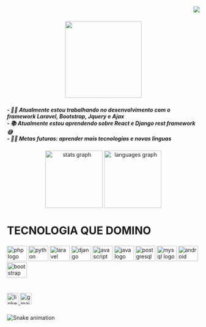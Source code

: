 <div align="right">
  <img src="https://visitor-badge.laobi.icu/badge?page_id=joaomarcosns.joaomarcosns&left_color=silver&right_color=black"  />
</div>

###

<div align="center">
  <img height="200" src="https://camo.githubusercontent.com/a6d7c93c7858383fc7aa1b088c42ea991c31446829a5a60552d1b04b92246ad8/68747470733a2f2f692e696d6775722e636f6d2f345331433064372e706e67"  />
</div>

###

<h5 align="left">- 👨‍💻 Atualmente estou trabalhando no desenvolvimento com o framework Laravel, Bootstrap,  Jquery e Ajax<br>- 📚 Atualmente estou aprendendo sobre React e Django rest framework😅<br>- 💪🏼 Metas futuras: aprender mais tecnologias e novas linguas</h5>

###

<div align="center">
  <img src="https://github-readme-stats.vercel.app/api?hide_title=false&hide_rank=false&show_icons=true&include_all_commits=true&count_private=true&disable_animations=false&theme=dracula&locale=en&hide_border=false&username=joaomarcosns" height="150" alt="stats graph"  />
  <img src="https://github-readme-stats.vercel.app/api/top-langs?locale=en&hide_title=false&layout=compact&card_width=320&langs_count=5&theme=dracula&hide_border=false&username=joaomarcosns" height="150" alt="languages graph"  />
</div>

###

<h1 align="left">TECNOLOGIA QUE DOMINO</h1>

###

<div align="left">
  <img src="https://cdn.jsdelivr.net/gh/devicons/devicon/icons/php/php-original.svg" height="40" width="52" alt="php logo"  />
  <img src="https://cdn.jsdelivr.net/gh/devicons/devicon/icons/python/python-original.svg" height="40" width="52" alt="python logo"  />
  <img src="https://cdn.jsdelivr.net/gh/devicons/devicon/icons/laravel/laravel-plain.svg" height="40" width="52" alt="laravel logo"  />
  <img src="https://cdn.jsdelivr.net/gh/devicons/devicon/icons/django/django-original.svg" height="40" width="52" alt="django logo"  />
  <img src="https://cdn.jsdelivr.net/gh/devicons/devicon/icons/javascript/javascript-original.svg" height="40" width="52" alt="javascript logo"  />
  <img src="https://cdn.jsdelivr.net/gh/devicons/devicon/icons/java/java-original.svg" height="40" width="52" alt="java logo"  />
  <img src="https://cdn.jsdelivr.net/gh/devicons/devicon/icons/postgresql/postgresql-original.svg" height="40" width="52" alt="postgresql logo"  />
  <img src="https://cdn.jsdelivr.net/gh/devicons/devicon/icons/mysql/mysql-original.svg" height="40" width="52" alt="mysql logo"  />
  <img src="https://cdn.jsdelivr.net/gh/devicons/devicon/icons/android/android-original.svg" height="40" width="52" alt="android logo"  />
  <img src="https://cdn.jsdelivr.net/gh/devicons/devicon/icons/bootstrap/bootstrap-original.svg" height="40" width="52" alt="bootstrap logo"  />
</div>

###

<br clear="both">

<div align="left">
  <a href="https://www.linkedin.com/in/joaomarcosns/" target="_blank">
    <img src="https://img.shields.io/static/v1?message=LinkedIn&logo=linkedin&label=&color=0077B5&logoColor=white&labelColor=&style=for-the-badge" height="30" alt="linkedin logo"  />
  </a>
  <a href="joaomarcosnina@gmail.com" target="_blank">
    <img src="https://img.shields.io/static/v1?message=Gmail&logo=gmail&label=&color=D14836&logoColor=white&labelColor=&style=for-the-badge" height="30" alt="gmail logo"  />
  </a>
</div>

###

<img href="https://raw.githubusercontent.com/joaomarcosns/joaomarcosns/blob/output/snake.svg" alt="Snake animation" />

###
